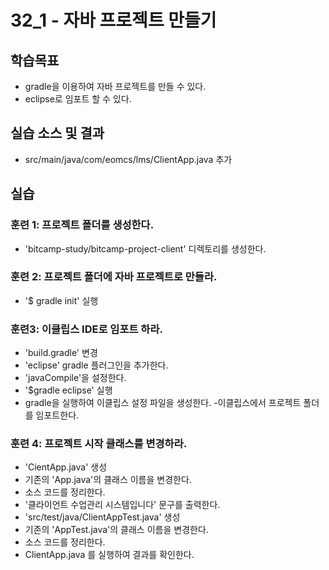 # 32_1 - 자바 프로젝트 만들기 

## 학습목표

- gradle을 이용하여 자바 프로젝트를 만들 수 있다.
- eclipse로 임포트 할 수 있다.

## 실습 소스 및 결과

- src/main/java/com/eomcs/lms/ClientApp.java 추가


## 실습  

### 훈련 1: 프로젝트 폴더를 생성한다.

- 'bitcamp-study/bitcamp-project-client' 디렉토리를 생성한다.

### 훈련 2: 프로젝트 폴더에 자바 프로젝트로 만들라.

- '$ gradle init' 실행

### 훈련3: 이클립스 IDE로 임포트 하라.

- 'build.gradle' 변경
 - 'eclipse' gradle 플러그인을 추가한다.
 - 'javaCompile'을 설정한다.
- '$gradle eclipse' 실행
 - gradle을 실행하여 이클립스 설정 파일을 생성한다.
-이클립스에서 프로젝트 폴더를 임포트한다.

### 훈련 4: 프로젝트 시작 클래스를 변경하라.

- 'CientApp.java' 생성
 - 기존의 'App.java'의 클래스 이름을 변경한다.
 - 소스 코드를 정리한다.
 - '클라이언트 수업관리 시스템입니다' 문구를 출력한다.
- 'src/test/java/ClientAppTest.java' 생성
 - 기존의 'AppTest.java'의 클래스 이름을 변경한다.
 - 소스 코드를 정리한다.
- ClientApp.java 를 실행하여 결과를 확인한다.
